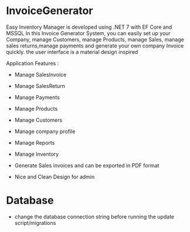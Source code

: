 # InvoiceGenerator

Easy Inventory Manager is developed using .NET 7 with EF Core and MSSQL In this Invoice Generator System, you can easily set up your Company, manage Customers, manage Products, manage Sales, manage sales returns,manage payments and generate your own company Invoice quickly. the user interface is a material design inspired

Application Features :

+ Manage SalesInvoice

+ Manage SalesReturn

+ Manage Payments

+ Manage Products

+ Manage Customers

+ Manage company profile

+ Manage Reports

+ Manage Inventory

+ Generate Sales invoices and can be exported in PDF format

+ Nice and Clean Design for admin

# Database
* change the database connection string before running the update script/migrations

